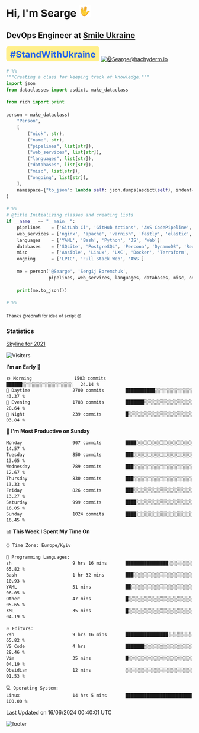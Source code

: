 # Hi, I'm Searge <img src="images/vulcan.webp" style="display: inline-block; margin: 0; height: 2rem" alt="Vulcan salute" />

## DevOps Engineer at [Smile Ukraine](https://smile-ukraine.com/en)

[![Stand With Ukraine](https://raw.githubusercontent.com/vshymanskyy/StandWithUkraine/main/badges/StandWithUkraine.svg)](https://stand-with-ukraine.pp.ua)
<a rel="me" href="https://hachyderm.io/@Searge">![@Searge@hachyderm.io](https://img.shields.io/badge/-@Searge-%232B90D9?logo=mastodon&logoColor=white)</a>

```python
# %%
"""Creating a class for keeping track of knowledge."""
import json
from dataclasses import asdict, make_dataclass

from rich import print

person = make_dataclass(
    "Person",
    [
        ("nick", str),
        ("name", str),
        ("pipelines", list[str]),
        ("web_services", list[str]),
        ("languages", list[str]),
        ("databases", list[str]),
        ("misc", list[str]),
        ("ongoing", list[str]),
    ],
    namespace={"to_json": lambda self: json.dumps(asdict(self), indent=4)},
)

# %%
# @title Initializing classes and creating lists
if __name__ == "__main__":
    pipelines    = ['GitLab Ci', 'GitHub Actions', 'AWS CodePipeline', 'Jenkins']
    web_services = ['nginx', 'apache', 'varnish', 'fastly', 'elastic', 'solr']
    languages    = ['YAML', 'Bash', 'Python', 'JS', 'Web']
    databases    = ['SQLite', 'PostgreSQL', 'Percona', 'DynamoDB', 'Redis']
    misc         = ['Ansible', 'Linux', 'LXC', 'Docker', 'Terraform', 'AWS']
    ongoing      = ['LPIC', 'Full Stack Web', 'AWS']

    me = person('@Searge', 'Sergij Boremchuk',
                pipelines, web_services, languages, databases, misc, ongoing)

    print(me.to_json())

# %%

```

<sub>Thanks @rednafi for idea of script :wink:</sub>

### Statistics

[Skyline for 2021](https://skyline.github.com/Searge/2021)

![Visitors](https://komarev.com/ghpvc/?username=searge&label=Profile%20views&color=0e75b6&style=flat) 
<!--START_SECTION:waka-->
**I'm an Early 🐤** 

```text
🌞 Morning                1503 commits        ██████░░░░░░░░░░░░░░░░░░░   24.14 % 
🌆 Daytime                2700 commits        ███████████░░░░░░░░░░░░░░   43.37 % 
🌃 Evening                1783 commits        ███████░░░░░░░░░░░░░░░░░░   28.64 % 
🌙 Night                  239 commits         █░░░░░░░░░░░░░░░░░░░░░░░░   03.84 % 
```
📅 **I'm Most Productive on Sunday** 

```text
Monday                   907 commits         ████░░░░░░░░░░░░░░░░░░░░░   14.57 % 
Tuesday                  850 commits         ███░░░░░░░░░░░░░░░░░░░░░░   13.65 % 
Wednesday                789 commits         ███░░░░░░░░░░░░░░░░░░░░░░   12.67 % 
Thursday                 830 commits         ███░░░░░░░░░░░░░░░░░░░░░░   13.33 % 
Friday                   826 commits         ███░░░░░░░░░░░░░░░░░░░░░░   13.27 % 
Saturday                 999 commits         ████░░░░░░░░░░░░░░░░░░░░░   16.05 % 
Sunday                   1024 commits        ████░░░░░░░░░░░░░░░░░░░░░   16.45 % 
```


📊 **This Week I Spent My Time On** 

```text
🕑︎ Time Zone: Europe/Kyiv

💬 Programming Languages: 
sh                       9 hrs 16 mins       ████████████████░░░░░░░░░   65.82 % 
Bash                     1 hr 32 mins        ███░░░░░░░░░░░░░░░░░░░░░░   10.93 % 
YAML                     51 mins             ██░░░░░░░░░░░░░░░░░░░░░░░   06.05 % 
Other                    47 mins             █░░░░░░░░░░░░░░░░░░░░░░░░   05.65 % 
XML                      35 mins             █░░░░░░░░░░░░░░░░░░░░░░░░   04.19 % 

🔥 Editors: 
Zsh                      9 hrs 16 mins       ████████████████░░░░░░░░░   65.82 % 
VS Code                  4 hrs               ███████░░░░░░░░░░░░░░░░░░   28.46 % 
Vim                      35 mins             █░░░░░░░░░░░░░░░░░░░░░░░░   04.19 % 
Obsidian                 12 mins             ░░░░░░░░░░░░░░░░░░░░░░░░░   01.53 % 

💻 Operating System: 
Linux                    14 hrs 5 mins       █████████████████████████   100.00 % 
```


 Last Updated on 16/06/2024 00:40:01 UTC
<!--END_SECTION:waka-->

![footer](https://capsule-render.vercel.app/api?type=waving&color=gradient&customColorList=14,21&height=82&section=footer)
